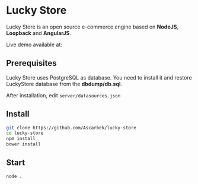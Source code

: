# Lucky Store
Lucky Store is an open source e-commerce engine based on **NodeJS**, **Loopback** and **AngularJS**.

Live demo available at:

## Prerequisites
Lucky Store uses PostgreSQL as database. You need to install it and restore LuckyStore database from the **dbdump/db.sql**.

After installation, edit `server/datasources.json`

## Install
```bash
git clone https://github.com/Ascarbek/lucky-store
cd lucky-store
npm install
bower install
```

## Start
```bash
node .
```
